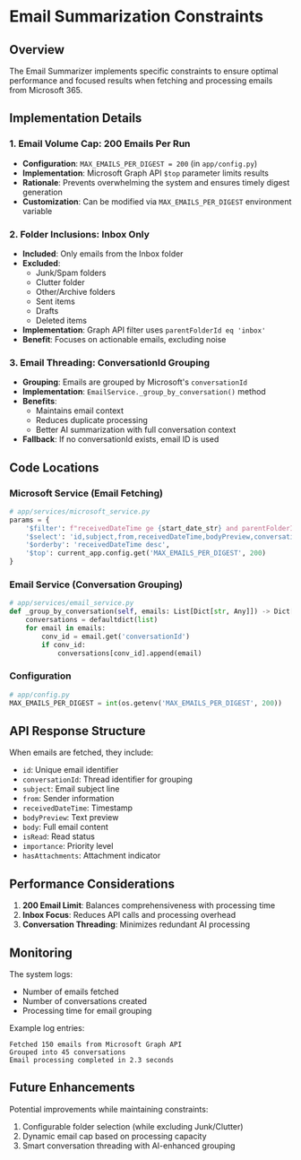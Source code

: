 # Email Summarization Constraints

## Overview

The Email Summarizer implements specific constraints to ensure optimal performance and focused results when fetching and processing emails from Microsoft 365.

## Implementation Details

### 1. Email Volume Cap: 200 Emails Per Run

- **Configuration**: `MAX_EMAILS_PER_DIGEST = 200` (in `app/config.py`)
- **Implementation**: Microsoft Graph API `$top` parameter limits results
- **Rationale**: Prevents overwhelming the system and ensures timely digest generation
- **Customization**: Can be modified via `MAX_EMAILS_PER_DIGEST` environment variable

### 2. Folder Inclusions: Inbox Only

- **Included**: Only emails from the Inbox folder
- **Excluded**: 
  - Junk/Spam folders
  - Clutter folder
  - Other/Archive folders
  - Sent items
  - Drafts
  - Deleted items
- **Implementation**: Graph API filter uses `parentFolderId eq 'inbox'`
- **Benefit**: Focuses on actionable emails, excluding noise

### 3. Email Threading: ConversationId Grouping

- **Grouping**: Emails are grouped by Microsoft's `conversationId`
- **Implementation**: `EmailService._group_by_conversation()` method
- **Benefits**:
  - Maintains email context
  - Reduces duplicate processing
  - Better AI summarization with full conversation context
- **Fallback**: If no conversationId exists, email ID is used

## Code Locations

### Microsoft Service (Email Fetching)
```python
# app/services/microsoft_service.py
params = {
    '$filter': f"receivedDateTime ge {start_date_str} and parentFolderId eq 'inbox'",
    '$select': 'id,subject,from,receivedDateTime,bodyPreview,conversationId,...',
    '$orderby': 'receivedDateTime desc',
    '$top': current_app.config.get('MAX_EMAILS_PER_DIGEST', 200)
}
```

### Email Service (Conversation Grouping)
```python
# app/services/email_service.py
def _group_by_conversation(self, emails: List[Dict[str, Any]]) -> Dict[str, List[Dict[str, Any]]]:
    conversations = defaultdict(list)
    for email in emails:
        conv_id = email.get('conversationId')
        if conv_id:
            conversations[conv_id].append(email)
```

### Configuration
```python
# app/config.py
MAX_EMAILS_PER_DIGEST = int(os.getenv('MAX_EMAILS_PER_DIGEST', 200))
```

## API Response Structure

When emails are fetched, they include:
- `id`: Unique email identifier
- `conversationId`: Thread identifier for grouping
- `subject`: Email subject line
- `from`: Sender information
- `receivedDateTime`: Timestamp
- `bodyPreview`: Text preview
- `body`: Full email content
- `isRead`: Read status
- `importance`: Priority level
- `hasAttachments`: Attachment indicator

## Performance Considerations

1. **200 Email Limit**: Balances comprehensiveness with processing time
2. **Inbox Focus**: Reduces API calls and processing overhead
3. **Conversation Threading**: Minimizes redundant AI processing

## Monitoring

The system logs:
- Number of emails fetched
- Number of conversations created
- Processing time for email grouping

Example log entries:
```
Fetched 150 emails from Microsoft Graph API
Grouped into 45 conversations
Email processing completed in 2.3 seconds
```

## Future Enhancements

Potential improvements while maintaining constraints:
1. Configurable folder selection (while excluding Junk/Clutter)
2. Dynamic email cap based on processing capacity
3. Smart conversation threading with AI-enhanced grouping
